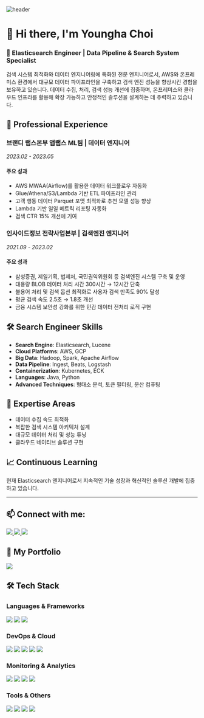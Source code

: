 ![header](https://capsule-render.vercel.app/api?type=venom&height=300&color=9C5FE4&text=Welcome%20to%20my%20GitHub!&fontSize=60&fontColor=000000&stroke=000000&strokeWidth=2)

# 👋 Hi there, I'm Youngha Choi

### 🚀 Elasticsearch Engineer | Data Pipeline & Search System Specialist
검색 시스템 최적화와 데이터 엔지니어링에 특화된 전문 엔지니어로서, AWS와 온프레미스 환경에서 대규모 데이터 파이프라인을 구축하고 검색 엔진 성능을 향상시킨 경험을 보유하고 있습니다. 데이터 수집, 처리, 검색 성능 개선에 집중하며, 온프레미스와 클라우드 인프라를 활용해 확장 가능하고 안정적인 솔루션을 설계하는 데 주력하고 있습니다.

## 💼 Professional Experience

### 브랜디 랩스본부 앱랩스 ML팀 | 데이터 엔지니어
*2023.02 - 2023.05*

#### 주요 성과
- AWS MWAA(Airflow)를 활용한 데이터 워크플로우 자동화
- Glue/Athena/S3/Lambda 기반 ETL 파이프라인 관리
- 고객 행동 데이터 Parquet 포맷 최적화로 추천 모델 성능 향상
- Lambda 기반 일일 메트릭 리포팅 자동화
- 검색 CTR 15% 개선에 기여

### 인사이드정보 전략사업본부 | 검색엔진 엔지니어
*2021.09 - 2023.02*

#### 주요 성과
- 삼성증권, 제일기획, 법제처, 국민권익위원회 등 검색엔진 시스템 구축 및 운영
- 대용량 BLOB 데이터 처리 시간 300시간 → 12시간 단축
- 불용어 처리 및 검색 옵션 최적화로 사용자 검색 만족도 90% 달성
- 평균 검색 속도 2.5초 → 1.8초 개선
- 금융 시스템 보안성 강화를 위한 민감 데이터 전처리 로직 구현

## 🛠 Search Engineer Skills
- **Search Engine**: Elasticsearch, Lucene
- **Cloud Platforms**: AWS, GCP
- **Big Data**: Hadoop, Spark, Apache Airflow
- **Data Pipeline**: Ingest, Beats, Logstash
- **Containerization**: Kubernetes, ECK
- **Languages**: Java, Python
- **Advanced Techniques**: 형태소 분석, 토큰 필터링, 분산 컴퓨팅

## 🎯 Expertise Areas
- 데이터 수집 속도 최적화
- 복잡한 검색 시스템 아키텍처 설계
- 대규모 데이터 처리 및 성능 튜닝
- 클라우드 네이티브 솔루션 구현

## 📈 Continuous Learning
현재 Elasticsearch 엔지니어로서 지속적인 기술 성장과 혁신적인 솔루션 개발에 집중하고 있습니다.

---

## 📫 Connect with me:
<div>
  <a href="mailto:gymlet789@gmail.com">
    <img src="https://img.shields.io/badge/Email-D14836?style=for-the-badge&logo=gmail&logoColor=white"/>
  </a>
  <a href="https://github.com/ChoiYoungHa">
    <img src="https://img.shields.io/badge/GitHub-181717?style=for-the-badge&logo=github&logoColor=white"/>
  </a>
  <a href="https://weight-devlog.tistory.com/">
     <img src="https://img.shields.io/badge/Blog-20C997?style=for-the-badge&logo=blogger&logoColor=white"/>
  </a>
  
## 📁 My Portfolio
<a href="https://younghachoi.netlify.app/">
    <img src="https://img.shields.io/badge/Portfolio-4285F4?style=for-the-badge&logo=googlechrome&logoColor=white"/>
</a>



## 🛠 Tech Stack
### Languages & Frameworks
<div>
  <img src="https://img.shields.io/badge/Java-007396?style=for-the-badge&logo=openjdk&logoColor=white"/>
  <img src="https://img.shields.io/badge/Spring Boot-6DB33F?style=for-the-badge&logo=spring-boot&logoColor=white"/>
  <img src="https://img.shields.io/badge/Python-3776AB?style=for-the-badge&logo=python&logoColor=white"/>
</div>

### DevOps & Cloud
<div>
  <img src="https://img.shields.io/badge/AWS-232F3E?style=for-the-badge&logo=amazon-aws&logoColor=white"/>
  <img src="https://img.shields.io/badge/Kubernetes-326CE5?style=for-the-badge&logo=kubernetes&logoColor=white"/>
  <img src="https://img.shields.io/badge/Docker-2496ED?style=for-the-badge&logo=docker&logoColor=white"/>
  <img src="https://img.shields.io/badge/Jenkins-D24939?style=for-the-badge&logo=jenkins&logoColor=white"/>
  <img src="https://img.shields.io/badge/ArgoCD-EF7B4D?style=for-the-badge&logo=argo&logoColor=white"/>
</div>

### Monitoring & Analytics
<div>
  <img src="https://img.shields.io/badge/Prometheus-E6522C?style=for-the-badge&logo=prometheus&logoColor=white"/>
  <img src="https://img.shields.io/badge/Grafana-F46800?style=for-the-badge&logo=grafana&logoColor=white"/>
  <img src="https://img.shields.io/badge/Elasticsearch-005571?style=for-the-badge&logo=elasticsearch&logoColor=white"/>
  <img src="https://img.shields.io/badge/Kibana-005571?style=for-the-badge&logo=kibana&logoColor=white"/>
</div>

### Tools & Others
<div>
  <img src="https://img.shields.io/badge/Linux-FCC624?style=for-the-badge&logo=linux&logoColor=black"/>
  <img src="https://img.shields.io/badge/Git-F05032?style=for-the-badge&logo=git&logoColor=white"/>
  <img src="https://img.shields.io/badge/MySQL-4479A1?style=for-the-badge&logo=mysql&logoColor=white"/>
  <img src="https://img.shields.io/badge/PostgreSQL-336791?style=for-the-badge&logo=postgresql&logoColor=white"/>
</div>


</div>

